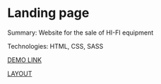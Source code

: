 # Landing page

Summary: Website for the sale of HI-FI equipment

Technologies: HTML, CSS, SASS

[DEMO LINK](https://moskalenkosergii.github.io/layout_landing-page/)

[LAYOUT](https://www.figma.com/file/DtkQmQ797hk0nI4KfMi2Uq/BOSE-New-Version?node-id=6817%3A271&mode=dev)
